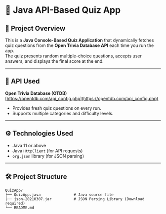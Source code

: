 # 🎯 Java API-Based Quiz App

## 📌 Project Overview
This is a **Java Console-Based Quiz Application** that dynamically fetches quiz questions from the **Open Trivia Database API** each time you run the app.  
The quiz presents random multiple-choice questions, accepts user answers, and displays the final score at the end.

---

## 🔗 API Used
**Open Trivia Database (OTDB)**  
[https://opentdb.com/api_config.php](https://opentdb.com/api_config.php)

- Provides fresh quiz questions on every run.
- Supports multiple categories and difficulty levels.

---

## ⚙️ Technologies Used
- Java 11 or above
- Java `HttpClient` (for API requests)
- `org.json` library (for JSON parsing)

---

## 🛠 Project Structure
```text
QuizApp/
├── QuizApp.java               # Java source file
├── json-20210307.jar          # JSON Parsing Library (Download required)
└── README.md
